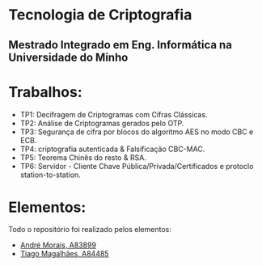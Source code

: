 # Tecnologia de Criptografia 

## Mestrado Integrado em Eng. Informática na Universidade do Minho

# Trabalhos:

- TP1: Decifragem de Criptogramas com Cifras Clássicas.
- TP2: Análise de Criptogramas gerados pelo OTP.
- TP3: Segurança de cifra por blocos do algoritmo AES no modo CBC e ECB.
- TP4: criptografia autenticada & Falsificação CBC-MAC.
- TP5: Teorema Chinês do resto & RSA.
- TP6: Servidor - Cliente Chave Pública/Privada/Certificados e protoclo station-to-station.

# Elementos:
Todo o repositório foi realizado pelos elementos:
- [André Morais, A83899](https://github.com/Demorales1998)
- [Tiago Magalhães, A84485](https://github.com/TiagoMag)

